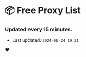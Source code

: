 # :package: Free Proxy List
### Updated every 15 minutes.

- Last updated: `2024-06-24 19:31`

:heart:
